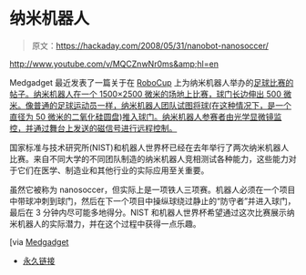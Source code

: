 # 纳米机器人

> 原文：<https://hackaday.com/2008/05/31/nanobot-nanosoccer/>

<http://www.youtube.com/v/MQCZnwNr0ms&amp;hl=en>

  
Medgadget 最近发表了一篇关于在 [RoboCup](http://www.robocup.org/) 上为纳米机器人举办的[足球比赛的帖子。纳米机器人在一个 1500×2500 微米的场地上比赛，球门长边伸出 500 微米。像普通的足球运动员一样，纳米机器人团队试图将球(在这种情况下，是一个直径为 50 微米的二氧化硅圆盘)推入球门。纳米机器人参赛者由光学显微镜监控，并通过舞台上发送的磁信号进行远程控制。](http://www.nist.gov/public_affairs/calmed/nanosoccer.html)

国家标准与技术研究所(NIST)和机器人世界杯已经在去年举行了两次纳米机器人比赛。来自不同大学的不同团队制造的纳米机器人竞相测试各种能力，这些能力对于它们在医学、制造业和其他行业的实际应用至关重要。

虽然它被称为 nanosoccer，但实际上是一项铁人三项赛。机器人必须在一个项目中带球冲刺到球门，然后在下一个项目中操纵球绕过静止的“防守者”并进入球门，最后在 3 分钟内尽可能多地得分。NIST 和机器人世界杯希望通过这次比赛展示纳米机器人的实际潜力，并在这个过程中获得一点乐趣。

[via [Medgadget](http://www.medgadget.com/archives/2008/05/the_official_website_of_nanobot_nanosoccer.html)

*   [永久链接](http://www.nist.gov/public_affairs/calmed/nanosoccer.html)